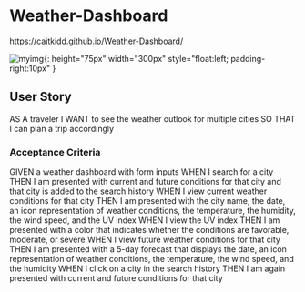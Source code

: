 # Weather-Dashboard
https://caitkidd.github.io/Weather-Dashboard/


![myimg](https://user-images.githubusercontent.com/88734760/139790093-87bbe0b0-9011-4e29-967a-f212479b70bd.png){: height="75px" width="300px" style="float:left; padding-right:10px" }

## User Story
AS A traveler
I WANT to see the weather outlook for multiple cities
SO THAT I can plan a trip accordingly

### Acceptance Criteria
GIVEN a weather dashboard with form inputs
WHEN I search for a city
THEN I am presented with current and future conditions for that city and that city is added to the search history
WHEN I view current weather conditions for that city
THEN I am presented with the city name, the date, an icon representation of weather conditions, the temperature, 
the humidity, the wind speed, and the UV index
WHEN I view the UV index
THEN I am presented with a color that indicates whether the conditions are favorable, moderate, or severe
WHEN I view future weather conditions for that city
THEN I am presented with a 5-day forecast that displays the date, an icon representation of weather conditions, the 
temperature, the wind speed, and the humidity
WHEN I click on a city in the search history
THEN I am again presented with current and future conditions for that city

